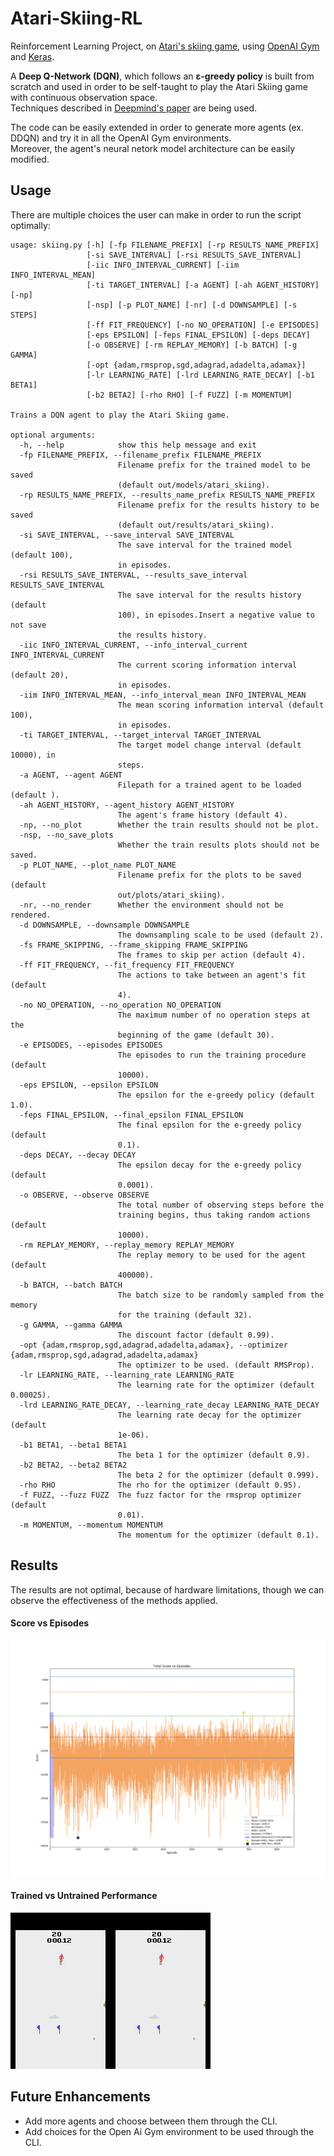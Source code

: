 # Atari-Skiing-RL
Reinforcement Learning Project, on [Atari's skiing game](https://en.wikipedia.org/wiki/Skiing_(Atari_2600)), 
using [OpenAI Gym](https://gym.openai.com/) and [Keras](https://keras.io/).  

A **Deep Q-Network (DQN)**, which follows an **ε-greedy policy** is built from scratch and used 
in order to be self-taught to play the Atari Skiing game with continuous observation space.  
Techniques described in [Deepmind's paper](https://storage.googleapis.com/deepmind-media/dqn/DQNNaturePaper.pdf) are being used.  

The code can be easily extended in order to generate more agents (ex. DDQN) 
and try it in all the OpenAI Gym environments.  
Moreover, the agent's neural netork model architecture can be easily modified.

## Usage
There are multiple choices the user can make in order to run the script optimally:

```
usage: skiing.py [-h] [-fp FILENAME_PREFIX] [-rp RESULTS_NAME_PREFIX]
                 [-si SAVE_INTERVAL] [-rsi RESULTS_SAVE_INTERVAL]
                 [-iic INFO_INTERVAL_CURRENT] [-iim INFO_INTERVAL_MEAN]
                 [-ti TARGET_INTERVAL] [-a AGENT] [-ah AGENT_HISTORY] [-np]
                 [-nsp] [-p PLOT_NAME] [-nr] [-d DOWNSAMPLE] [-s STEPS]
                 [-ff FIT_FREQUENCY] [-no NO_OPERATION] [-e EPISODES]
                 [-eps EPSILON] [-feps FINAL_EPSILON] [-deps DECAY]
                 [-o OBSERVE] [-rm REPLAY_MEMORY] [-b BATCH] [-g GAMMA]
                 [-opt {adam,rmsprop,sgd,adagrad,adadelta,adamax}]
                 [-lr LEARNING_RATE] [-lrd LEARNING_RATE_DECAY] [-b1 BETA1]
                 [-b2 BETA2] [-rho RHO] [-f FUZZ] [-m MOMENTUM]

Trains a DQN agent to play the Atari Skiing game.

optional arguments:
  -h, --help            show this help message and exit
  -fp FILENAME_PREFIX, --filename_prefix FILENAME_PREFIX
                        Filename prefix for the trained model to be saved
                        (default out/models/atari_skiing).
  -rp RESULTS_NAME_PREFIX, --results_name_prefix RESULTS_NAME_PREFIX
                        Filename prefix for the results history to be saved
                        (default out/results/atari_skiing).
  -si SAVE_INTERVAL, --save_interval SAVE_INTERVAL
                        The save interval for the trained model (default 100),
                        in episodes.
  -rsi RESULTS_SAVE_INTERVAL, --results_save_interval RESULTS_SAVE_INTERVAL
                        The save interval for the results history (default
                        100), in episodes.Insert a negative value to not save
                        the results history.
  -iic INFO_INTERVAL_CURRENT, --info_interval_current INFO_INTERVAL_CURRENT
                        The current scoring information interval (default 20),
                        in episodes.
  -iim INFO_INTERVAL_MEAN, --info_interval_mean INFO_INTERVAL_MEAN
                        The mean scoring information interval (default 100),
                        in episodes.
  -ti TARGET_INTERVAL, --target_interval TARGET_INTERVAL
                        The target model change interval (default 10000), in
                        steps.
  -a AGENT, --agent AGENT
                        Filepath for a trained agent to be loaded (default ).
  -ah AGENT_HISTORY, --agent_history AGENT_HISTORY
                        The agent's frame history (default 4).
  -np, --no_plot        Whether the train results should not be plot.
  -nsp, --no_save_plots
                        Whether the train results plots should not be saved.
  -p PLOT_NAME, --plot_name PLOT_NAME
                        Filename prefix for the plots to be saved (default
                        out/plots/atari_skiing).
  -nr, --no_render      Whether the environment should not be rendered.
  -d DOWNSAMPLE, --downsample DOWNSAMPLE
                        The downsampling scale to be used (default 2).
  -fs FRAME_SKIPPING, --frame_skipping FRAME_SKIPPING
                        The frames to skip per action (default 4).
  -ff FIT_FREQUENCY, --fit_frequency FIT_FREQUENCY
                        The actions to take between an agent's fit (default
                        4).
  -no NO_OPERATION, --no_operation NO_OPERATION
                        The maximum number of no operation steps at the
                        beginning of the game (default 30).
  -e EPISODES, --episodes EPISODES
                        The episodes to run the training procedure (default
                        10000).
  -eps EPSILON, --epsilon EPSILON
                        The epsilon for the e-greedy policy (default 1.0).
  -feps FINAL_EPSILON, --final_epsilon FINAL_EPSILON
                        The final epsilon for the e-greedy policy (default
                        0.1).
  -deps DECAY, --decay DECAY
                        The epsilon decay for the e-greedy policy (default
                        0.0001).
  -o OBSERVE, --observe OBSERVE
                        The total number of observing steps before the
                        training begins, thus taking random actions (default
                        10000).
  -rm REPLAY_MEMORY, --replay_memory REPLAY_MEMORY
                        The replay memory to be used for the agent (default
                        400000).
  -b BATCH, --batch BATCH
                        The batch size to be randomly sampled from the memory
                        for the training (default 32).
  -g GAMMA, --gamma GAMMA
                        The discount factor (default 0.99).
  -opt {adam,rmsprop,sgd,adagrad,adadelta,adamax}, --optimizer {adam,rmsprop,sgd,adagrad,adadelta,adamax}
                        The optimizer to be used. (default RMSProp).
  -lr LEARNING_RATE, --learning_rate LEARNING_RATE
                        The learning rate for the optimizer (default 0.00025).
  -lrd LEARNING_RATE_DECAY, --learning_rate_decay LEARNING_RATE_DECAY
                        The learning rate decay for the optimizer (default
                        1e-06).
  -b1 BETA1, --beta1 BETA1
                        The beta 1 for the optimizer (default 0.9).
  -b2 BETA2, --beta2 BETA2
                        The beta 2 for the optimizer (default 0.999).
  -rho RHO              The rho for the optimizer (default 0.95).
  -f FUZZ, --fuzz FUZZ  The fuzz factor for the rmsprop optimizer (default
                        0.01).
  -m MOMENTUM, --momentum MOMENTUM
                        The momentum for the optimizer (default 0.1).
```

## Results
The results are not optimal, because of hardware limitations, 
though we can observe the effectiveness of the methods applied.

#### Score vs Episodes
![Score vs Episodes Diagram, with State of the Art comparisons](examples/total_scores_vs_episodes_soa_compared.png)

#### Trained vs Untrained Performance
![Gif showing the performance of the agent on the game, when untrained vs trained](examples/Untrained_vs_Trained.gif)

## Future Enhancements
- Add more agents and choose between them through the CLI.
- Add choices for the Open Ai Gym environment to be used through the CLI.
